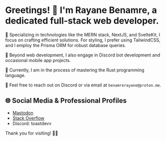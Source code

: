 # Greetings! 👋 I'm Rayane Benamre, a dedicated **full-stack web developer**. 

🚀 Specializing in technologies like the MERN stack, NextJS, and SvelteKit, I focus on crafting efficient solutions. For styling, I prefer using TailwindCSS, and I employ the Prisma ORM for robust database queries.

🤖 Beyond web development, I also engage in Discord bot development and occasional mobile app projects.

🌱 Currently, I am in the process of mastering the Rust programming language.

📧 Feel free to reach out on Discord or via email at `benamrerayane@proton.me`.

## 🌐 Social Media & Professional Profiles
* [Mastodon](https://mastodon.social/@rayaneb)
* [Stack Overflow](https://stackoverflow.com/users/19302208/rayane-benamre)
* Discord: toastdevv

Thank you for visiting! 👨‍💻
